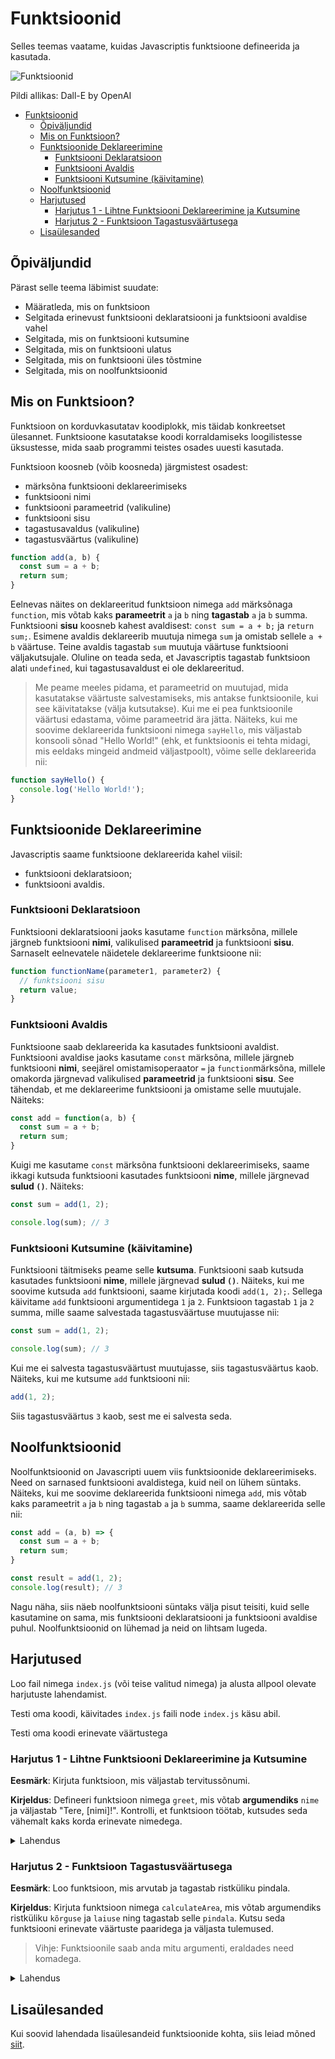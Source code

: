 # Funktsioonid

Selles teemas vaatame, kuidas Javascriptis funktsioone defineerida ja kasutada.

![Funktsioonid](Functions.webp)

Pildi allikas: Dall-E by OpenAI

- [Funktsioonid](#funktsioonid)
  - [Õpiväljundid](#õpiväljundid)
  - [Mis on Funktsioon?](#mis-on-funktsioon)
  - [Funktsioonide Deklareerimine](#funktsioonide-deklareerimine)
    - [Funktsiooni Deklaratsioon](#funktsiooni-deklaratsioon)
    - [Funktsiooni Avaldis](#funktsiooni-avaldis)
    - [Funktsiooni Kutsumine (käivitamine)](#funktsiooni-kutsumine-käivitamine)
  - [Noolfunktsioonid](#noolfunktsioonid)
  - [Harjutused](#harjutused)
    - [Harjutus 1 - Lihtne Funktsiooni Deklareerimine ja Kutsumine](#harjutus-1---lihtne-funktsiooni-deklareerimine-ja-kutsumine)
    - [Harjutus 2 - Funktsioon Tagastusväärtusega](#harjutus-2---funktsioon-tagastusväärtusega)
  - [Lisaülesanded](#lisaülesanded)

## Õpiväljundid

Pärast selle teema läbimist suudate:

- Määratleda, mis on funktsioon
- Selgitada erinevust funktsiooni deklaratsiooni ja funktsiooni avaldise vahel
- Selgitada, mis on funktsiooni kutsumine
- Selgitada, mis on funktsiooni ulatus
- Selgitada, mis on funktsiooni üles tõstmine
- Selgitada, mis on noolfunktsioonid

## Mis on Funktsioon?

Funktsioon on korduvkasutatav koodiplokk, mis täidab konkreetset ülesannet. Funktsioone kasutatakse koodi korraldamiseks loogilistesse üksustesse, mida saab programmi teistes osades uuesti kasutada.

Funktsioon koosneb (võib koosneda) järgmistest osadest:

- märksõna funktsiooni deklareerimiseks
- funktsiooni nimi
- funktsiooni parameetrid (valikuline)
- funktsiooni sisu
- tagastusavaldus (valikuline)
- tagastusväärtus (valikuline)

```javascript
function add(a, b) {
  const sum = a + b;
  return sum;
}
```

Eelnevas näites on deklareeritud funktsioon nimega `add` märksõnaga `function`, mis võtab kaks **parameetrit** `a` ja `b` ning **tagastab** `a` ja `b` summa. Funktsiooni **sisu** koosneb kahest avaldisest: `const sum = a + b;` ja `return sum;`. Esimene avaldis deklareerib muutuja nimega `sum` ja omistab sellele `a + b` väärtuse. Teine avaldis tagastab `sum` muutuja väärtuse funktsiooni väljakutsujale. Oluline on teada seda, et Javascriptis tagastab funktsioon alati `undefined`, kui tagastusavaldust ei ole deklareeritud.

> Me peame meeles pidama, et parameetrid on muutujad, mida kasutatakse väärtuste salvestamiseks, mis antakse funktsioonile, kui see käivitatakse (välja kutsutakse). Kui me ei pea funktsioonile väärtusi edastama, võime parameetrid ära jätta. Näiteks, kui me soovime deklareerida funktsiooni nimega `sayHello`, mis väljastab konsooli sõnad "Hello World!" (ehk, et funktsioonis ei tehta midagi, mis eeldaks mingeid andmeid väljastpoolt), võime selle deklareerida nii:

```javascript
function sayHello() {
  console.log('Hello World!');
}
```

## Funktsioonide Deklareerimine

Javascriptis saame funktsioone deklareerida kahel viisil:

- funktsiooni deklaratsioon;
- funktsiooni avaldis.

### Funktsiooni Deklaratsioon

Funktsiooni deklaratsiooni jaoks kasutame `function` märksõna, millele järgneb funktsiooni **nimi**, valikulised **parameetrid** ja funktsiooni **sisu**. Sarnaselt eelnevatele näidetele deklareerime funktsioone nii:

```javascript
function functionName(parameter1, parameter2) {
  // funktsiooni sisu
  return value;
}
```

### Funktsiooni Avaldis

Funktsioone saab deklareerida ka kasutades funktsiooni avaldist. Funktsiooni avaldise jaoks kasutame `const` märksõna, millele järgneb funktsiooni **nimi**, seejärel omistamisoperaator `=` ja `function`märksõna, millele omakorda järgnevad valikulised **parameetrid** ja funktsiooni **sisu**. See tähendab, et me deklareerime funktsiooni ja omistame selle muutujale. Näiteks:

```javascript
const add = function(a, b) {
  const sum = a + b;
  return sum;
}
```

Kuigi me kasutame `const` märksõna funktsiooni deklareerimiseks, saame ikkagi kutsuda funktsiooni kasutades funktsiooni **nime**, millele järgnevad **sulud `()`**. Näiteks:

```javascript
const sum = add(1, 2);

console.log(sum); // 3
```

### Funktsiooni Kutsumine (käivitamine)

Funktsiooni täitmiseks peame selle **kutsuma**. Funktsiooni saab kutsuda kasutades funktsiooni **nime**, millele järgnevad **sulud `()`**. Näiteks, kui me soovime kutsuda `add` funktsiooni, saame kirjutada koodi `add(1, 2);`. Sellega käivitame `add` funktsiooni argumentidega `1` ja `2`. Funktsioon tagastab `1` ja `2` summa, mille saame salvestada tagastusväärtuse muutujasse nii:

```javascript
const sum = add(1, 2);

console.log(sum); // 3
```

Kui me ei salvesta tagastusväärtust muutujasse, siis tagastusväärtus kaob. Näiteks, kui me kutsume `add` funktsiooni nii:

```javascript
add(1, 2);
```

Siis tagastusväärtus `3` kaob, sest me ei salvesta seda.

## Noolfunktsioonid

Noolfunktsioonid on Javascripti uuem viis funktsioonide deklareerimiseks. Need on sarnased funktsiooni avaldistega, kuid neil on lühem süntaks. Näiteks, kui me soovime deklareerida funktsiooni nimega `add`, mis võtab kaks parameetrit `a` ja `b` ning tagastab `a` ja `b` summa, saame deklareerida selle nii:

```javascript
const add = (a, b) => {
  const sum = a + b;
  return sum;
}

const result = add(1, 2);
console.log(result); // 3
```

Nagu näha, siis näeb noolfunktsiooni süntaks välja pisut teisiti, kuid selle kasutamine on sama, mis funktsiooni deklaratsiooni ja funktsiooni avaldise puhul. Noolfunktsioonid on lühemad ja neid on lihtsam lugeda.

## Harjutused

Loo fail nimega `index.js` (või teise valitud nimega) ja alusta allpool olevate harjutuste lahendamist.

Testi oma koodi, käivitades `index.js` faili node `index.js` käsu abil.

Testi oma koodi erinevate väärtustega

### Harjutus 1 - Lihtne Funktsiooni Deklareerimine ja Kutsumine

**Eesmärk**: Kirjuta funktsioon, mis väljastab tervitussõnumi.

**Kirjeldus**: Defineeri funktsioon nimega `greet`, mis võtab **argumendiks** `nime` ja väljastab "Tere, [nimi]!". Kontrolli, et funktsioon töötab, kutsudes seda vähemalt kaks korda erinevate nimedega.

<details>
  <summary>Lahendus</summary>

```javascript
function greet(name) {
  console.log(`Tere, ${name}!`);
}

greet('John');
```

![Funktsiooni deklareerimine](function.gif)

</details>

### Harjutus 2 - Funktsioon Tagastusväärtusega

**Eesmärk**: Loo funktsioon, mis arvutab ja tagastab ristküliku pindala.

**Kirjeldus**: Kirjuta funktsioon nimega `calculateArea`, mis võtab argumendiks ristküliku `kõrguse` ja `laiuse` ning tagastab selle `pindala`. Kutsu seda funktsiooni erinevate väärtuste paaridega ja väljasta tulemused.

> Vihje: Funktsioonile saab anda mitu argumenti, eraldades need komadega.

<details>
  <summary>Lahendus</summary>
  
```js
function calculateArea(length, width) {
  const area = length * width;
  return area;
}

const area1 = calculateArea(5, 10);
console.log(area1);

const area2 = calculateArea(2, 4);
console.log(area2);
```

</details>

## Lisaülesanded

Kui soovid lahendada lisaülesandeid funktsioonide kohta, siis leiad mõned [siit](./Exercises.md).
